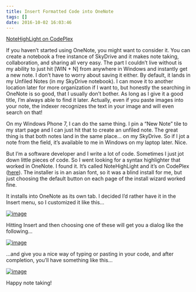 ```yaml
---
title: Insert Formatted Code into OneNote
tags: []
date: 2016-10-02 16:03:46
---
```


[NoteHighLight on CodePlex](http://bit.ly/notehighlight)

If you haven&rsquo;t started using OneNote, you might want to consider it. You can create a notebook a free instance of SkyDrive and it makes note taking, collaboration, and sharing all very easy. The part I couldn&rsquo;t live without is my ability to just hit [WIN + N] from anywhere in Windows and instantly get a new note. I don&rsquo;t have to worry about saving it either. By default, it lands in my Unfiled Notes (in my SkyDrive notebook). I can move it to another location later for more organization if I want to, but honestly the searching in OneNote is so good, that I usually don&rsquo;t bother. As long as I give it a good title, I&rsquo;m always able to find it later. Actually, even if you paste images into your note, the indexer recognizes the text in your image and will even search on that!

On my Windows Phone 7, I can do the same thing. I pin a &ldquo;New Note&rdquo; tile to my start page and I can just hit that to create an unfiled note. The great thing is that both notes land in the same place&hellip; on my SkyDrive. So if I jot a note from the field, it&rsquo;s available to me in Windows on my laptop later. Nice.

But I&rsquo;m a software developer and I write a lot of code. Sometimes I just jot down little pieces of code. So I went looking for a syntax highlighter that worked in OneNote. I found it. It&rsquo;s called NoteHighLight and it&rsquo;s on CodePlex ([here](http://bit.ly/notehighlight)). The installer is in an asian font, so it was a blind install for me, but just choosing the default button on each page of the install wizard worked fine.

It installs into OneNote as its own tab. I decided I&rsquo;d rather have it in the Insert menu, so I customized it like this&hellip;

[![](http://codefoster.blob.core.windows.net/site/image/0b3ee4731c09418a966ac2a2893fa466/codeinonenote_01_1.png "image")](http://{fix}/image.axd?picture=Windows-Live-Writer/Insert-Formatted-Code-into-OneNote/5C070A53/image.png)

Hitting Insert and then choosing one of these will get you a dialog like the following&hellip;

[![](http://codefoster.blob.core.windows.net/site/image/08061df8a0944827b8b14280a2f17073/codeinonenote_02_1.png "image")](http://{fix}/image.axd?picture=Windows-Live-Writer/Insert-Formatted-Code-into-OneNote/7AE00EE2/image.png)

&hellip;and give you a nice way of typing or pasting in your code, and after completion, you&rsquo;ll have something like this&hellip;

[![](http://codefoster.blob.core.windows.net/site/image/420c4e3ec5bb42b0817be69ec1df0b0c/codeinonenote_03_1.png "image")](http://{fix}/image.axd?picture=Windows-Live-Writer/Insert-Formatted-Code-into-OneNote/73C3631B/image.png)

Happy note taking!